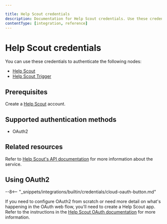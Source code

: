 ```yaml
---

title: Help Scout credentials
description: Documentation for Help Scout credentials. Use these credentials to authenticate Help Scout in n8n, a workflow automation platform.
contentType: [integration, reference]
---
```


# Help Scout credentials

You can use these credentials to authenticate the following nodes:

- [Help Scout](/integrations/builtin/app-nodes/n8n-nodes-base.helpscout.md)
- [Help Scout Trigger](/integrations/builtin/trigger-nodes/n8n-nodes-base.helpscouttrigger.md)

## Prerequisites

Create a [Help Scout](https://www.helpscout.com/) account.

## Supported authentication methods

- OAuth2

## Related resources

Refer to [Help Scout's API documentation](https://developer.helpscout.com/) for more information about the service.

## Using OAuth2

--8<-- "_snippets/integrations/builtin/credentials/cloud-oauth-button.md"

If you need to configure OAuth2 from scratch or need more detail on what's happening in the OAuth web flow, you'll need to create a Help Scout app. Refer to the instructions in the [Help Scout OAuth documentation](https://developer.helpscout.com/mailbox-api/overview/authentication/#oauth2-application) for more information.
